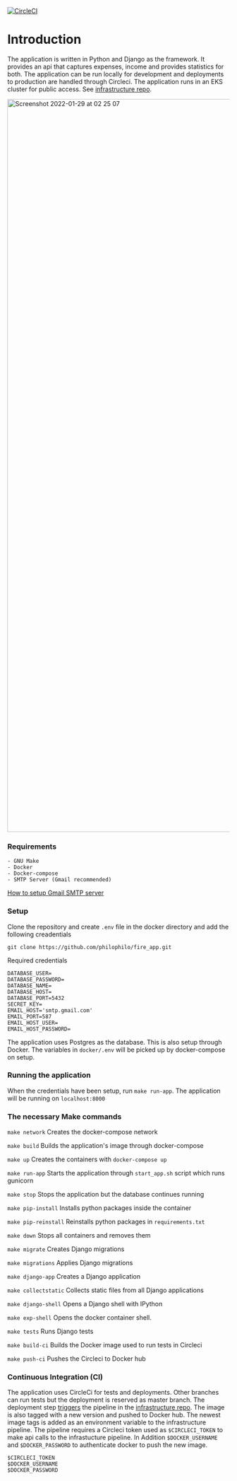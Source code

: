 [![CircleCI](https://circleci.com/gh/philophilo/fire_app.svg?style=shield)](https://app.circleci.com/pipelines/github/philophilo/fire_app?filter=all)

# Introduction

The application is written in Python and Django as the framework. It provides an api that captures expenses, income and provides statistics for both. The application can be run locally for development and deployments to production are handled through Circleci. The application runs in an EKS cluster for public access. See [infrastructure repo](https://github.com/philophilo/fire_k8s).

<img width="1658" alt="Screenshot 2022-01-29 at 02 25 07" src="https://user-images.githubusercontent.com/12629658/151635049-732255ef-f2be-432a-b4a8-f38eb31aa654.png">

### Requirements
```
- GNU Make
- Docker
- Docker-compose
- SMTP Server (Gmail recommended)
```
[How to setup Gmail SMTP server](https://kinsta.com/blog/gmail-smtp-server/)

### Setup
Clone the repository and create `.env` file in the docker directory and add the following creadentials

```
git clone https://github.com/philophilo/fire_app.git
```
Required credentials

```
DATABASE_USER=
DATABASE_PASSWORD=
DATABASE_NAME=
DATABASE_HOST=
DATABASE_PORT=5432
SECRET_KEY=
EMAIL_HOST='smtp.gmail.com'
EMAIL_PORT=587
EMAIL_HOST_USER=
EMAIL_HOST_PASSWORD=
```
The application uses Postgres as the database. This is also setup through Docker. The variables in `docker/.env` will be picked up by docker-compose on setup.

### Running the application

When the credentials have been setup, run `make run-app`. The application will be running on `localhost:8000`

### The necessary Make commands

`make network` Creates the docker-compose network

`make build` Builds the application's image through docker-compose

`make up` Creates the containers with `docker-compose up`

`make run-app` Starts the application through `start_app.sh` script which runs gunicorn

`make stop` Stops the application but the database continues running

`make pip-install` Installs python packages inside the container 

`make pip-reinstall` Reinstalls python packages in `requirements.txt`

`make down` Stops all containers and removes them

`make migrate` Creates Django migrations

`make migrations` Applies Django migrations

`make django-app` Creates a Django application

`make collectstatic` Collects static files from all Django applications

`make django-shell` Opens a Django shell with IPython

`make exp-shell` Opens the docker container shell.

`make tests` Runs Django tests

`make build-ci` Builds the Docker image used to run tests in Circleci

`make push-ci` Pushes the Circleci to Docker hub

### Continuous Integration (CI)
The application uses CircleCi for tests and deployments. Other branches can run tests but the deployment is reserved as master branch. The deployment step [triggers](https://github.com/philophilo/fire_app/blob/master/.circleci/config.yml#L47-L54) the pipeline in the [infrastructure repo](https://github.com/philophilo/fire_k8s). The image is also tagged with a new version and pushed to Docker hub. The newest image tags is added as an environment variable to the infrastructure pipeline.
The pipeline requires a Circleci token used as `$CIRCLECI_TOKEN` to make api calls to the infrastucture pipeline. In Addition `$DOCKER_USERNAME` and `$DOCKER_PASSWORD` to authenticate docker to push the new image.

```
$CIRCLECI_TOKEN
$DOCKER_USERNAME
$DOCKER_PASSWORD
```